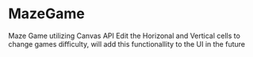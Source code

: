 # MazeGame

Maze Game utilizing Canvas API
Edit the Horizonal and Vertical cells to change games difficulty, 
will add this functionallity to the UI in the future
